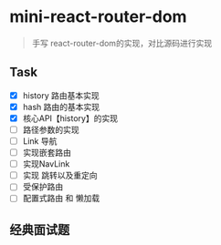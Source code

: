 # mini-react-router-dom

> 手写 react-router-dom的实现，对比源码进行实现

## Task

- [x] history 路由基本实现
- [x] hash 路由的基本实现
- [x] 核心API【history】的实现
- [ ] 路径参数的实现
- [ ] Link 导航
- [ ] 实现嵌套路由
- [ ] 实现NavLink
- [ ] 实现 跳转以及重定向
- [ ] 受保护路由
- [ ] 配置式路由 和 懒加载

## 经典面试题
